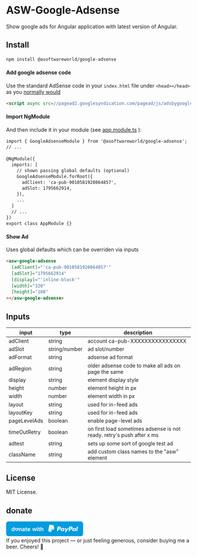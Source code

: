 # ASW-Google-Adsense

Show google ads for Angular application with latest version of Angular. 

## Install

```html
npm install @asoftwareworld/google-adsense
```

#### Add google adsense code

Use the standard AdSense code in your `index.html` file under `<head></head>` as you [normally would](https://support.google.com/adsense/answer/7477845)

```html
<script async src=//pagead2.googlesyndication.com/pagead/js/adsbygoogle.js></script>
```

#### Import NgModule

And then include it in your module (see [app.module.ts](https://github.com/asoftwareworld/ASW-Google-Adsense/blob/master/src/app/app.module.ts) ):
```
import { GoogleAdsenseModule } from '@asoftwareworld/google-adsense';
// ...

@NgModule({
  imports: [
    // shown passing global defaults (optional)
    GoogleAdsenseModule.forRoot({
      adClient: 'ca-pub-9010581920864857',
      adSlot: 1795662914,
    }),
    ...
  ]
  // ...
})
export class AppModule {}
```

#### Show Ad

Uses global defaults which can be overriden via inputs

```html
<asw-google-adsense
  [adClient]="'ca-pub-9010581920864857'"
  [adSlot]="1795662914"
  [display]="'inline-block'"
  [width]="320"
  [height]="108"
></asw-google-adsense>
```

## Inputs

| input        | type          | description                                                           |
| ------------ | ------------- | --------------------------------------------------------------------- |
| adClient     | string        | account ca-pub-XXXXXXXXXXXXXXXX                                       |
| adSlot       | string/number | ad slot/number                                                        |
| adFormat     | string        | adsense ad format                                                     |
| adRegion     | string        | older adsense code to make all ads on page the same                   |
| display      | string        | element display style                                                 |
| height       | number        | element height in px                                                  |
| width        | number        | element width in px                                                   |
| layout       | string        | used for in-feed ads                                                  |
| layoutKey    | string        | used for in-feed ads                                                  |
| pageLevelAds | boolean       | enable page-level ads                                                 |
| timeOutRetry | boolean       | on first load sometimes adsense is not ready. retry's push after x ms |
| adtest       | string        | sets up some sort of google test ad                                   |
| className    | string        | add custom class names to the "asw" element                           |

## License
MIT License.

## donate
<a href="https://paypal.me/asoftwareworld?locale.x=en_GB"><img src="blue.svg" height="40"></a>  
If you enjoyed this project — or just feeling generous, consider buying me a beer. Cheers! :beers:
